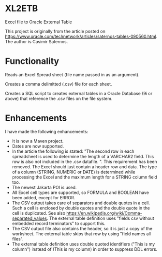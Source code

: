 # XL2ETB
Excel file to Oracle External Table

This project is originally from the article posted on https://www.oracle.com/technetwork/articles/saternos-tables-090560.html. The author is Casimir Saternos.

# Functionality

Reads an Excel Spread sheet (file name passed in as an argument).  

Creates a comma delimitted (.csv) file for each sheet.

Creates a SQL script to creates external tables in a Oracle Database (9i or above) 
that reference the .csv files on the file system.

# Enhancements

I have made the following enhancements:
* It is now a Maven project.
* Dates are now supported.
* In the article the following is stated: "The second row in each spreadsheet is used to determine the length of a VARCHAR2 field. This row is also not included in the .csv datafile. ". This requirement has been removed. The Excel should just contain a header row and data. The type of a column (STRING, NUMERIC or DATE) is determined while processing the Excel and the maximum length for a STRING column field too.
* The newest Jakarta POI is used.
* All Excel cell types are supported, so FORMULA and BOOLEAN have been added, except for ERROR.
* The CSV output takes care of separators and double quotes in a cell. Such a cell is enclosed by double quotes and the double quote in the cell is duplicated. See also https://en.wikipedia.org/wiki/Comma-separated_values. The external table definition uses "fields csv without embedded record terminators" to support this.
* The CSV output file also contains the header, so it is just a copy of the worksheet. The external table skips that row by using "field names all files".
* The external table definition uses double quoted identifiers ("This is my column") instead of (This is my column) in order to suppress DDL errors.
